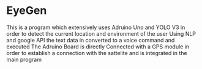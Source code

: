 # EyeGen
This is a program which extensively uses Adruino Uno and YOLO V3 in order to detect the current location and environment of the user 
Using NLP and google API the text data in converted to a voice command and executed 
The Adruino Board is directly Connected with a GPS module in order to establish a connection with the sattelite and is integrated in the main program
